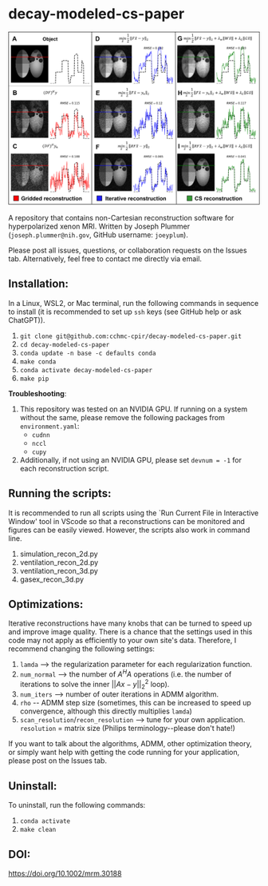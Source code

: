 # decay-modeled-cs-paper
![Figure1](Fig1.png)

A repository that contains non-Cartesian reconstruction software for hyperpolarized xenon MRI. Written by Joseph Plummer (`joseph.plummer@nih.gov`, GitHub username: `joeyplum`). 

Please post all issues, questions, or collaboration requests on the Issues tab. Alternatively, feel free to contact me directly via email. 

## Installation:

In a Linux, WSL2, or Mac terminal, run the following commands in sequence to install (it is recommended to set up `ssh` keys (see GitHub help or ask ChatGPT)).

1. `git clone git@github.com:cchmc-cpir/decay-modeled-cs-paper.git`
2. `cd decay-modeled-cs-paper`
3. `conda update -n base -c defaults conda`
4. `make conda`
5. `conda activate decay-modeled-cs-paper`
6. `make pip`

**Troubleshooting**:

1. This repository was tested on an NVIDIA GPU. If running on a system without
   the same, please remove the following packages from `environment.yaml`:
   - `cudnn`
   - `nccl`
   - `cupy`
2. Additionally, if not using an NVIDIA GPU, please set `devnum = -1` for each
   reconstruction script.

## Running the scripts: 

It is recommended to run all scripts using the `Run Current File in Interactive Window' tool in VScode so that a reconstructions can be monitored and figures can be easily viewed. However, the scripts also work in command line. 
1. simulation_recon_2d.py
2. ventilation_recon_2d.py
3. ventilation_recon_3d.py
4. gasex_recon_3d.py

## Optimizations:

Iterative reconstructions have many knobs that can be turned to speed up and improve image quality. There is a chance that the settings used in this code may not apply as efficiently to your own site's data. Therefore, I recommend changing the following settings:

1. `lamda` --> the regularization parameter for each regularization function.
2. `num_normal` --> the number of $A^H A$ operations (i.e. the number of iterations to solve the inner $||Ax-y||^2_2$ loop).
3. `num_iters` --> number of outer iterations in ADMM algorithm.
4. `rho` -- ADMM step size (sometimes, this can be increased to speed up convergence, although this directly multiplies `lamda`)
5. `scan_resolution`/`recon_resolution` --> tune for your own application. `resolution` = matrix size (Philips terminology--please don't hate!)

If you want to talk about the algorithms, ADMM, other optimization theory, or simply want help with getting the code running for your application, please post on the Issues tab.

## Uninstall:

To uninstall, run the following commands:

1. `conda activate`
2. `make clean`


## DOI:
https://doi.org/10.1002/mrm.30188
